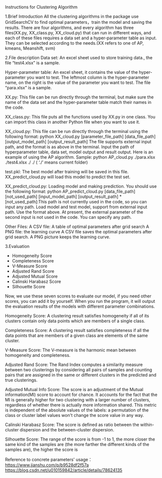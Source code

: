 Instructions for Clustering Algorithm

1.Brief Introduction
All the clustering algorithms in the package use GridSearchCV to find optimal parameters，train the model and saving the results. 
There are four algorithms, and every algorithm has three files(XX.py, XX_class.py, XX_cloud.py) that can run in different ways, and each of these files requires a data set and a hyper-parameter table as input.
They can be selected according to the needs.(XX refers to one of AP, kmeans, Meanshift, svm)


2.File description
Data set: 
An excel sheet used to store training data., the file “test4.xlsx” is a sample.


Hyper-parameter table:
An excel sheet, it contains the value of the hyper-parameter you want to test. The leftmost column is the hyper-parameter name, on the right is the value of the parameter you want to test. The file “para.xlsx” is a sample.


XX.py: 
This file can be run directly through the terminal, but make sure the name of the data set and the hyper-parameter table match their names in the code.

XX_class.py:
This file puts all the functions used by XX.py in one class. You can import this class  in another Python file when you want to use it.



XX_cloud.py:
This file can be run directly through the terminal using the following format:
python XX_cloud.py [parameter_file_path] [data_file_path] [output_model_path] [output_result_path]
The file supports external input path, and the format is as above in the terminal. Input the path of hyperparameter table, data set, model output and result output. Here is an example of using the AP algorithm.
Sample:
python AP_cloud.py ./para.xlsx ./test4.xlsx ./ ./
( ‘./’ means current folder)


test.pkl:
The best model after training will be saved in this file. XX_predict_cloud.py will load this model to predict the test set.


XX_predict_cloud.py:
Loading model and making prediction. You should use the following format:
python AP_predict_cloud.py [data_file_path] [not_used_path] [input_model_path] [output_result_path]
*[not_used_path]:This path is not currently used in the code, so you can input any path.
Load model and test model, support from external input path. Use the format above. 
At present, the external parameter of the second input is not used in the code. You can specify any path.

Other Files:
A CSV file: A table of optimal parameters after grid search
A PNG file: the learning curve
A CSV file saves the optimal parameters after grid search. A PNG picture keeps the learning curve.

3.Evaluation

+ Homogeneity Score
+ Completeness Score
+ V-Measure Score
+ Adjusted Rand Score
+ Adjusted Mutual Score
+ Calinski Harabasz Score
+ Silhouette Score

Now, we use these seven scores to evaluate our model, if you need other scores, you can add it by yourself.
When you run the program, it will output the evaluation results of the models with different parameter combinations.


Homogeneity Score:
A clustering result satisfies homogeneity if all of its clusters contain only data points which are members of a single class.


Completeness Score:
A clustering result satisfies completeness if all the data points that are members of a given class are elements of the same cluster.


V-Measure Score:
The V-measure is the harmonic mean between homogeneity and completeness.


Adjusted Rand Score:
The Rand Index computes a similarity measure between two clusterings by considering all pairs of samples and counting pairs that are assigned in the same or different clusters in the predicted and true clusterings.


Adjusted Mutual Info Score:
The score is an adjustment of the Mutual information(MI) score to account for chance. It accounts for the fact that the MI is generally higher for two clustering with a larger number of clusters, regardless of whether there is actually more information shared. 
This metric is independent of the absolute values of the labels: a permutation of the class or cluster label values won't change the score value in any way. 

Calinski Harabasz Score:
The score is defined as ratio between the within-cluster dispersion and the between-cluster dispersion.


Silhouette Score:
The range of the score is from -1 to 1, the more closer the same kind of the samples are (the more farther the different kinds of the samples are), the higher the score is

Reference to concrete parameters' usage：
https://www.jianshu.com/p/b9528df2f57a
https://blog.csdn.net/u010159842/article/details/78624135


